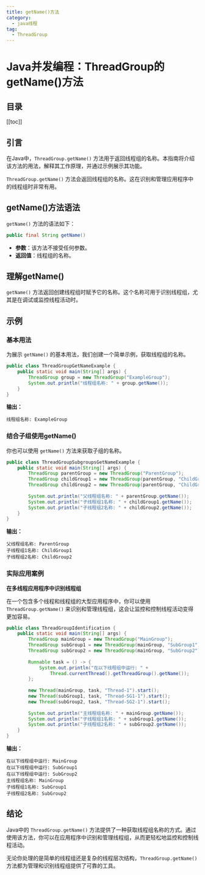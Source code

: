 ```yaml
---
title: getName()方法
category:
  - java线程
tag:
  - ThreadGroup
---
```


# Java并发编程：ThreadGroup的getName()方法

## 目录

[[toc]]

## 引言

在Java中，`ThreadGroup.getName()` 方法用于返回线程组的名称。本指南将介绍该方法的用法，解释其工作原理，并通过示例展示其功能。

`ThreadGroup.getName()` 方法会返回线程组的名称。这在识别和管理应用程序中的线程组时非常有用。

## getName()方法语法

`getName()` 方法的语法如下：

```java
public final String getName()
```

- **参数**：该方法不接受任何参数。
- **返回值**：线程组的名称。

## 理解getName()

`getName()` 方法返回创建线程组时赋予它的名称。这个名称可用于识别线程组，尤其是在调试或监控线程活动时。

## 示例

### 基本用法

为展示 `getName()` 的基本用法，我们创建一个简单示例，获取线程组的名称。

```java
public class ThreadGroupGetNameExample {
    public static void main(String[] args) {
        ThreadGroup group = new ThreadGroup("ExampleGroup");
        System.out.println("线程组名称: " + group.getName());
    }
}
```

**输出：**
```
线程组名称: ExampleGroup
```

### 结合子组使用getName()

你也可以使用 `getName()` 方法来获取子组的名称。

```java
public class ThreadGroupSubgroupsGetNameExample {
    public static void main(String[] args) {
        ThreadGroup parentGroup = new ThreadGroup("ParentGroup");
        ThreadGroup childGroup1 = new ThreadGroup(parentGroup, "ChildGroup1");
        ThreadGroup childGroup2 = new ThreadGroup(parentGroup, "ChildGroup2");
        
        System.out.println("父线程组名称: " + parentGroup.getName());
        System.out.println("子线程组1名称: " + childGroup1.getName());
        System.out.println("子线程组2名称: " + childGroup2.getName());
    }
}
```

**输出：**
```
父线程组名称: ParentGroup
子线程组1名称: ChildGroup1
子线程组2名称: ChildGroup2
```

### 实际应用案例

**在多线程应用程序中识别线程组**

在一个包含多个线程和线程组的大型应用程序中，你可以使用 `ThreadGroup.getName()` 来识别和管理线程组，这会让监控和控制线程活动变得更加容易。

```java
public class ThreadGroupIdentification {
    public static void main(String[] args) {
        ThreadGroup mainGroup = new ThreadGroup("MainGroup");
        ThreadGroup subGroup1 = new ThreadGroup(mainGroup, "SubGroup1");
        ThreadGroup subGroup2 = new ThreadGroup(mainGroup, "SubGroup2");
        
        Runnable task = () -> {
            System.out.println("在以下线程组中运行: " + 
                Thread.currentThread().getThreadGroup().getName());
        };
        
        new Thread(mainGroup, task, "Thread-1").start();
        new Thread(subGroup1, task, "Thread-SG1-1").start();
        new Thread(subGroup2, task, "Thread-SG2-1").start();
        
        System.out.println("主线程组名称: " + mainGroup.getName());
        System.out.println("子线程组1名称: " + subGroup1.getName());
        System.out.println("子线程组2名称: " + subGroup2.getName());
    }
}
```

**输出：**
```
在以下线程组中运行: MainGroup
在以下线程组中运行: SubGroup1
在以下线程组中运行: SubGroup2
主线程组名称: MainGroup
子线程组1名称: SubGroup1
子线程组2名称: SubGroup2
```

## 结论

Java中的 `ThreadGroup.getName()` 方法提供了一种获取线程组名称的方式。通过使用该方法，你可以在应用程序中识别和管理线程组，从而更轻松地监控和控制线程活动。

无论你处理的是简单的线程组还是复杂的线程层次结构，`ThreadGroup.getName()` 方法都为管理和识别线程组提供了可靠的工具。